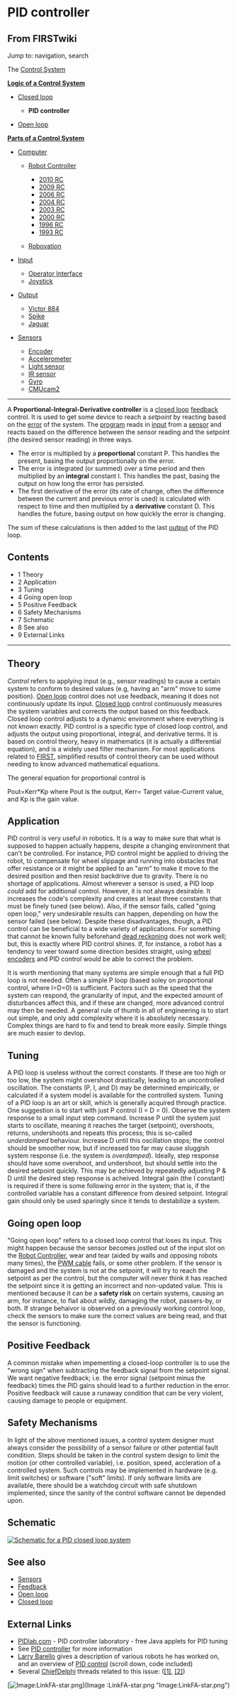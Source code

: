 # PID controller

## From FIRSTwiki

Jump to: navigation, search

The [Control System](Control_system "Control system")

**[Logic of a Control System](Logic_of_a_control_system "Logic of a control system")**

- [Closed loop](Closed_loop "Closed loop")

  - **PID controller**

- [Open loop](Open_loop "Open loop")

**[Parts of a Control System](Parts_of_a_control_system "Parts of a control system")**

- [Computer](Computer "Computer")

  - [Robot Controller](robot-controller)

    - [2010 RC](Robot_Controller_%282010%29 "Robot Controller \(2010\)")
    - [2009 RC](Robot_Controller_%282009%29 "Robot Controller \(2009\)")
    - [2006 RC](Robot_Controller_%282006%29 "Robot Controller \(2006\)")
    - [2004 RC](Robot_Controller_%282004%29 "Robot Controller \(2004\)")
    - [2003 RC](Robot_Controller_%282003%29 "Robot Controller \(2003\)")
    - [2000 RC](Robot_Controller_%282000%29 "Robot Controller \(2000\)")
    - [1996 RC](/index.php?title=Robot_Controller_%281996%29&action=edit "Robot Controller \(1996\)")
    - [1993 RC](/index.php?title=Robot_Controller_%281993%29&action=edit "Robot Controller \(1993\)")

  - [Robovation](robovation)

- [Input](Input "Input")

  - [Operator Interface](operator-interface)
  - [Joystick](joystick)

- [Output](Output "Output")

  - [Victor 884](victor-884)
  - [Spike](spike-relay)
  - [Jaguar](Jaguar "Jaguar")

- [Sensors](sensor)

  - [Encoder](Encoder "Encoder")
  - [Accelerometer](Accelerometer "Accelerometer")
  - [Light sensor](/index.php?title=Light_sensor&action=edit "Light sensor")
  - [IR sensor](IR_sensor "IR sensor")
  - [Gyro](gyro)
  - [CMUcam2](CMUcam2 "CMUcam2")

--------------------------------------------------------------------------------

A **Proportional-Integral-Derivative controller** is a [closed loop](Closed_loop "Closed loop") [feedback](/index.php?title=Feedback&action=edit "Feedback") control. It is used to get some device to reach a _setpoint_ by reacting based on the [error](Error "Error") of the system. The [program](Programming "Programming") reads in [input](Input "Input") from a [sensor](Sensor "Sensor") and reacts based on the difference between the sensor reading and the setpoint (the desired sensor reading) in three ways.

- The error is multiplied by a **proportional** constant P. This handles the present, basing the output proportionally on the error.
- The error is integrated (or summed) over a time period and then multiplied by an **integral** constant I. This handles the past, basing the output on how long the error has persisted.
- The first derivative of the error (its rate of change, often the difference between the current and previous error is used) is calculated with respect to time and then multiplied by a **derivative** constant D. This handles the future, basing output on how quickly the error is changing.

The sum of these calculations is then added to the last [output](Output "Output") of the PID loop.

## Contents

- 1 Theory
- 2 Application
- 3 Tuning
- 4 Going open loop
- 5 Positive Feedback
- 6 Safety Mechanisms
- 7 Schematic
- 8 See also
- 9 External Links

--------------------------------------------------------------------------------

## Theory

_Control_ refers to applying input (e.g., sensor readings) to cause a certain system to conform to desired values (e.g, having an "arm" move to some position). [Open loop](Open_loop "Open loop") control does not use feedback, meaning it does not continuously update its input. [Closed loop](Closed_loop "Closed loop") control continuously measures the system variables and corrects the output based on this feedback. Closed loop control adjusts to a dynamic environment where everything is not known exactly. PID control is a specific type of closed loop control, and adjusts the output using proportional, integral, and derivative terms. It is based on control theory, heavy in mathematics (it is actually a differential equation), and is a widely used filter mechanism. For most applications related to [FIRST](first), simplified results of control theory can be used without needing to know advanced mathematical equations.

The general equation for proportional control is

Pout=Kerr*Kp where Pout is the output, Kerr= Target value-Current value, and Kp is the gain value.

## Application

PID control is very useful in robotics. It is a way to make sure that what is supposed to happen actually happens, despite a changing environment that can't be controlled. For instance, PID control might be applied to driving the robot, to compensate for wheel slippage and running into obstacles that offer resistance or it might be applied to an "arm" to make it move to the desired position and then resist backdrive due to gravity. There is no shortage of applications. Almost wherever a sensor is used, a PID loop _could_ add for additional control. However, it is not always desirable. It increases the code's complexity and creates at least three constants that must be finely tuned (see below). Also, if the sensor fails, called "going open loop," very undesirable results can happen, depending on how the sensor failed (see below). Despite these disadvantages, though, a PID control can be beneficial to a wide variety of applications. For something that cannot be known fully beforehand [dead reckoning](Dead_reckoning "Dead reckoning") does not work well; but, this is exactly where PID control shines. If, for instance, a robot has a tendency to veer toward some direction besides straight, using [wheel encoders](/index.php?title=Wheel_encoders&action=edit "Wheel encoders") and PID control would be able to correct the problem.

It is worth mentioning that many systems are simple enough that a full PID loop is not needed. Often a simple P loop (based soley on proportional control, where I=D=0) is sufficient. Factors such as the speed that the system can respond, the granularity of input, and the expected amount of disturbances affect this, and if these are changed, more advanced control may then be needed. A general rule of thumb in all of engineering is to start out simple, and only add complexity where it is absolutely necessary. Complex things are hard to fix and tend to break more easily. Simple things are much easier to devlop.

## Tuning

A PID loop is useless without the correct constants. If these are too high or too low, the system might overshoot drastically, leading to an uncontrolled oscillation. The constants (P, I, and D) may be determined empirically, or calculated if a system model is available for the controlled system. Tuning of a PID loop is an art or skill, which is generally acquired through practice. One suggestion is to start with just P control (I = D = 0). Observe the system response to a small input step command. Increase P until the system just starts to oscillate, meaning it reaches the target (setpoint), overshoots, returns, undershoots and repeats this process; this is so-called _underdamped_ behaviour. Increase D until this oscillation stops; the control should be smoother now, but if increased too far may cause sluggish system response (i.e. the system is _overdamped_). Ideally, step response should have some overshoot, and undershoot, but should settle into the desired setpoint quickly. This may be achieved by repeatedly adjusting P & D until the desired step response is acheived. Integral gain (the I constant) is required if there is some following error in the system; that is, if the controlled variable has a constant difference from desired setpoint. Integral gain should only be used sparingly since it tends to destabilize a system.

## Going open loop

"Going open loop" refers to a closed loop control that loses its input. This might happen because the sensor becomes jostled out of the input slot on the [Robot Controller](robot-controller), wear and tear (aided by walls and opposing robots many times), the [PWM cable](PWM_cable "PWM cable") fails, or some other problem. If the sensor is damaged and the system is not at the setpoint, it will try to reach the setpoint as per the control, but the computer will never think it has reached the setpoint since it is getting an incorrect and non-updated value. This is mentioned because it can be a **safety risk** on certain systems, causing an arm, for instance, to flail about wildly, damaging the robot, passers-by, or both. If strange behaivor is observed on a previously working control loop, check the sensors to make sure the correct values are being read, and that the sensor is functioning.

## Positive Feedback

A common mistake when impementing a closed-loop controller is to use the "wrong sign" when subtracting the feedback signal from the setpoint signal. We want negative feedback; i.e. the error signal (setpoint minus the feedback) times the PID gains should lead to a further reduction in the error. Positive feedback will cause a runaway condition that can be very violent, causing damage to people or equipment.

## Safety Mechanisms

In light of the above mentioned issues, a control system designer must always consider the possibility of a sensor failure or other potential fault condition. Steps should be taken in the control system design to limit the motion (or other controlled variable), i.e. position, speed, accleration of a controlled system. Such controls may be implemented in hardware (e.g. limit switches) or software ("soft" limits). If only software limits are available, there should be a watchdog circuit with safe shutdown implemented, since the sanity of the control software cannot be depended upon.

## Schematic

[![Schematic for a PID closed loop system](/media/e/ec/Pidclosedloopsystem.JPG)](Image:Pidclosedloopsystem.JPG "Schematic for a PID closed loop
system")

## See also

- [Sensors](Sensors "Sensors")
- [Feedback](/index.php?title=Feedback&action=edit "Feedback")
- [Open loop](Open_loop "Open loop")
- [Closed loop](Closed_loop "Closed loop")

## External Links

- [PIDlab.com](http://www.pidlab.com "http://www.pidlab.com") - PID controller laboratory - free Java applets for PID tuning
- See [PID controller](http://www.wikipedia.org/wiki/PID_controller "wikipedia:PID_controller") for more information
- [Larry Barello](/index.php?title=Larry_Barello&action=edit "Larry Barello") gives a description of various robots he has worked on, and an overview of [PID control](http://www.barello.net/Papers/Motion_Control/index.htm "http://www.barello.net/Papers/Motion_Control/index.htm") (scroll down, code included)
- Several [ChiefDelphi](ChiefDelphi "ChiefDelphi") threads related to this issue: ([[1]](http://www.chiefdelphi.com/forums/showthread.php?t=24340 "http://www.chiefdelphi.com/forums/showthread.php?t=24340"), [[2]](http://www.chiefdelphi.com/forums/showthread.php?t=27978 "http://www.chiefdelphi.com/forums/showthread.php?t=27978"))

[![Image:LinkFA-star.png](/media/6/60/LinkFA-star.png)](Image
:LinkFA-star.png "Image:LinkFA-star.png")
